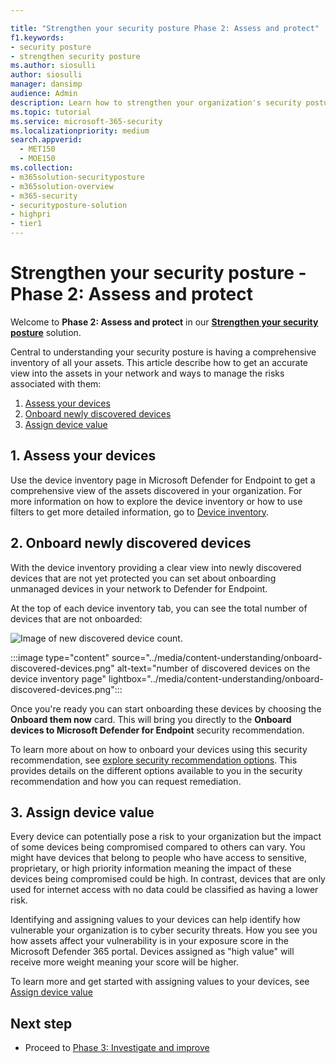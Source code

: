 ```yaml
---

title: "Strengthen your security posture Phase 2: Assess and protect"
f1.keywords:
- security posture
- strengthen security posture
ms.author: siosulli
author: siosulli
manager: dansimp
audience: Admin
description: Learn how to strengthen your organization's security posture - assess and protect.
ms.topic: tutorial
ms.service: microsoft-365-security
ms.localizationpriority: medium
search.appverid: 
  - MET150
  - MOE150
ms.collection:
- m365solution-securityposture
- m365solution-overview
- m365-security
- securityposture-solution
- highpri
- tier1
---
```


# Strengthen your security posture - Phase 2: Assess and protect

Welcome to **Phase 2: Assess and protect** in our **[Strengthen your security posture](/security-posture-solution-overview.md)** solution.

Central to understanding your security posture is having a comprehensive inventory of all your assets. This article describe how to get an accurate view into the assets in your network and ways to manage the risks associated with them:

1. [Assess your devices](#1-assess-your-devices)
2. [Onboard newly discovered devices](#2-onboard-newly-discovered-devices)
3. [Assign device value](#3-assign-device-value)

## 1. Assess your devices

Use the device inventory page in Microsoft Defender for Endpoint to get a comprehensive view of the assets discovered in your organization. For more information on how to explore the device inventory or how to use filters to get more detailed information, go to [Device inventory](../security/defender-endpoint/machines-view-overview.md).

## 2. Onboard newly discovered devices

With the device inventory providing a clear view into newly discovered devices that are not yet protected you can set about onboarding unmanaged devices in your network to Defender for Endpoint.

At the top of each device inventory tab, you can see the total number of devices that are not onboarded:

![Image of new discovered device count.](images/new-discovered-devices.png)

:::image type="content" source="../media/content-understanding/onboard-discovered-devices.png" alt-text="number of discovered devices on the device inventory page" lightbox="../media/content-understanding/onboard-discovered-devices.png":::

Once you're ready you can start onboarding these devices by choosing the **Onboard them now** card. This will bring you directly to the **Onboard devices to Microsoft Defender for Endpoint** security recommendation.

To learn more about on how to onboard your devices using this security recommendation, see [explore security recommendation options](../security/defender-vulnerability-management#explore-security-recommendation-options). This provides details on the different options available to you in the security recommendation and how you can request remediation.

## 3. Assign device value

Every device can potentially pose a risk to your organization but the impact of some devices being compromised compared to others can vary.  You might have devices that belong to people who have access to sensitive, proprietary, or high priority information meaning the impact of these devices being compromised could be high. In contrast, devices that are only used for internet access with no data could be classified as having a lower risk.

Identifying and assigning values to your devices can help identify how vulnerable your organization is to cyber security threats. How you see you how assets affect your vulnerability is in your exposure score in the Microsoft Defender 365 portal. Devices assigned as "high value" will receive more weight meaning your score will be higher.

To learn more and get started with assigning values to your devices, see [Assign device value](../security/defender-vulnerability-management/tvm-assign-device-value.md)

## Next step

- Proceed to [Phase 3: Investigate and improve](strengthen-security-posture-investigate-improve.md)

